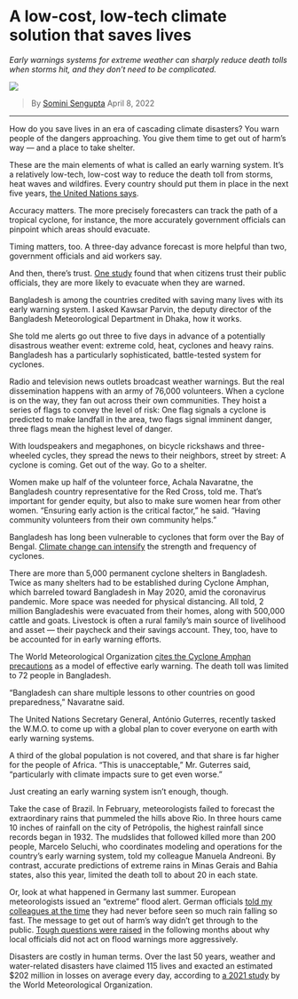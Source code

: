 # A low-cost, low-tech climate solution that saves lives
*Early warnings systems for extreme weather can sharply reduce death tolls when storms hit, and they don’t need to be complicated.*

![](https://static01.nyt.com/images/2022/04/08/climate/08cli-newsletter-warnings/08cli-newsletter-warnings-articleLarge.gif?quality=75&auto=webp&disable=upscale)
>By [Somini Sengupta](https://www.nytimes.com/by/somini-sengupta)
>April 8, 2022
<hr>

How do you save lives in an era of cascading climate disasters? You warn people of the dangers approaching. You give them time to get out of harm’s way — and a place to take shelter.

These are the main elements of what is called an early warning system. It’s a relatively low-tech, low-cost way to reduce the death toll from storms, heat waves and wildfires. Every country should put them in place in the next five years, [the United Nations says](https://news.un.org/en/story/2022/03/1114462).

Accuracy matters. The more precisely forecasters can track the path of a tropical cyclone, for instance, the more accurately government officials can pinpoint which areas should evacuate.

Timing matters, too. A three-day advance forecast is more helpful than two, government officials and aid workers say.

And then, there’s trust. [One study](https://rgs-ibg.onlinelibrary.wiley.com/doi/full/10.1002/geo2.51) found that when citizens trust their public officials, they are more likely to evacuate when they are warned.

Bangladesh is among the countries credited with saving many lives with its early warning system. I asked Kawsar Parvin, the deputy director of the Bangladesh Meteorological Department in Dhaka, how it works.

She told me alerts go out three to five days in advance of a potentially disastrous weather event: extreme cold, heat, cyclones and heavy rains. Bangladesh has a particularly sophisticated, battle-tested system for cyclones.

Radio and television news outlets broadcast weather warnings. But the real dissemination happens with an army of 76,000 volunteers. When a cyclone is on the way, they fan out across their own communities. They hoist a series of flags to convey the level of risk: One flag signals a cyclone is predicted to make landfall in the area, two flags signal imminent danger, three flags mean the highest level of danger.

With loudspeakers and megaphones, on bicycle rickshaws and three-wheeled cycles, they spread the news to their neighbors, street by street: A cyclone is coming. Get out of the way. Go to a shelter.

Women make up half of the volunteer force, Achala Navaratne, the Bangladesh country representative for the Red Cross, told me. That’s important for gender equity, but also to make sure women hear from other women. “Ensuring early action is the critical factor,” he said. “Having community volunteers from their own community helps.”

Bangladesh has long been vulnerable to cyclones that form over the Bay of Bengal. [Climate change can intensify](https://news-oceanacidification-icc.org/2021/09/17/climate-change-as-observed-in-the-bay-of-bengal/) the strength and frequency of cyclones.

There are more than 5,000 permanent cyclone shelters in Bangladesh. Twice as many shelters had to be established during Cyclone Amphan, which barreled toward Bangladesh in May 2020, amid the coronavirus pandemic. More space was needed for physical distancing. All told, 2 million Bangladeshis were evacuated from their homes, along with 500,000 cattle and goats. Livestock is often a rural family’s main source of livelihood and asset — their paycheck and their savings account. They, too, have to be accounted for in early warning efforts.

The World Meteorological Organization [cites the Cyclone Amphan precautions](https://public.wmo.int/en/media/news/cyclone-amphan-highlights-value-of-multi-hazard-early-warnings) as a model of effective early warning. The death toll was limited to 72 people in Bangladesh.

“Bangladesh can share multiple lessons to other countries on good preparedness,” Navaratne said.

The United Nations Secretary General, António Guterres, recently tasked the W.M.O. to come up with a global plan to cover everyone on earth with early warning systems.

A third of the global population is not covered, and that share is far higher for the people of Africa. “This is unacceptable,” Mr. Guterres said, “particularly with climate impacts sure to get even worse.”

Just creating an early warning system isn’t enough, though.

Take the case of Brazil. In February, meteorologists failed to forecast the extraordinary rains that pummeled the hills above Rio. In three hours came 10 inches of rainfall on the city of Petrópolis, the highest rainfall since records began in 1932. The mudslides that followed killed more than 200 people, Marcelo Seluchi, who coordinates modeling and operations for the country’s early warning system, told my colleague Manuela Andreoni. By contrast, accurate predictions of extreme rains in Minas Gerais and Bahia states, also this year, limited the death toll to about 20 in each state.

Or, look at what happened in Germany last summer. European meteorologists issued an “extreme” flood alert. German officials [told my colleagues at the time](https://www.nytimes.com/2021/07/16/world/europe/germany-floods-climate-change.html) they had never before seen so much rain falling so fast. The message to get out of harm’s way didn’t get through to the public. [Tough questions were raised](https://www.nytimes.com/2021/07/17/world/europe/germany-floods-climate-change.html) in the following months about why local officials did not act on flood warnings more aggressively.

Disasters are costly in human terms. Over the last 50 years, weather and water-related disasters have claimed 115 lives and exacted an estimated $202 million in losses on average every day, according to [a 2021 study](https://library.wmo.int/index.php?lvl=notice_display&id=21930#.YkSkmW7MI6F) by the World Meteorological Organization.